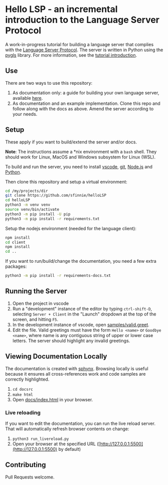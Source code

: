 # Hello LSP - an incremental introduction to the Language Server Protocol

A work-in-progress tutorial for building a language server that complies with the [Language Server Protocol](https://microsoft.github.io/language-server-protocol/).  The server is written in Python using the [pygls](https://github.com/openlawlibrary/pygls) library.  For more information, see the [tutorial introduction](docs/intro.md).

## Use

There are two ways to use this repository:

1. As documentation only: a guide for building your own language server, available [here](https://sfinnie.github.io/helloLSP/).
1. As documentation and an example implementation. Clone this repo and follow along with the docs as above.  Amend the server according to your needs. 

## Setup

These apply if you want to build/extend the server and/or docs.

**Note**: The instructions assume a *nix environment with a `bash` shell.  They should work for Linux, MacOS and Windows subsystem for Linux (WSL).  

To build and run the server, you need to install [vscode](https://code.visualstudio.com/download), [git](https://git-scm.com/), [Node.js](https://nodejs.org/) and [Python](https://www.python.org/downloads/).  

Then clone this repository and setup a virtual environment:

```bash
cd /my/projects/dir
git clone https://github.com/sfinnie/helloLSP
cd helloLSP
python3 -m venv venv
source venv/bin/activate
python3 -m pip install -U pip
python3 -m pip install -r requirements.txt
```

Setup the nodejs environment (needed for the language client):

```bash
npm install
cd client
npm install
cd ..
```

If you want to run/build/change the documentation, you need a few extra packages:

```bash
python3 -m pip install -r requirements-docs.txt
```

## Running the Server

1. Open the project in vscode
2. Run a "development" instance of the editor by typing `ctrl-shift-D`, selecting `Server + Client` in the "Launch" dropdown at the top of the screen, and hitting `F5`.
1. In the development instance of vscode, open [samples/valid.greet](samples/valid.greet).
1. Edit the file.  Valid greetings must have the form `Hello <name>` or `Goodbye <name>`, where name is any contiguous string of upper or lower case letters.  The server should highlight any invalid greetings.

## Viewing Documentation Locally

The documentation is created with [sphynx](https://www.sphinx-doc.org/).  Browsing locally is useful because it ensures all cross-references work and code samples are correctly highlighted.

1. `cd docsrc`
2. `make html`
3. Open [docs/index.html](docs/_build/html/index.html) in your browser.

### Live reloading 

If you want to edit the documentation, you can run the live reload server.  That will automatically refresh browser contents on change:

1. `python3 run_livereload.py`
1. Open your browser at the specified URL ([http://127.0.0.1:5500](http://127.0.0.1:5500) by default) 

## Contributing

Pull Requests welcome.





